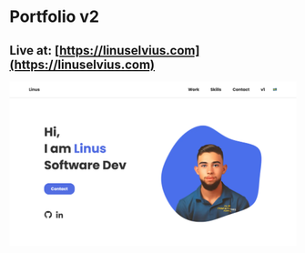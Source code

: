 # Portfolio v2
## Live at: [https://linuselvius.com](https://linuselvius.com)

![Screenshot](./screenshot.png)